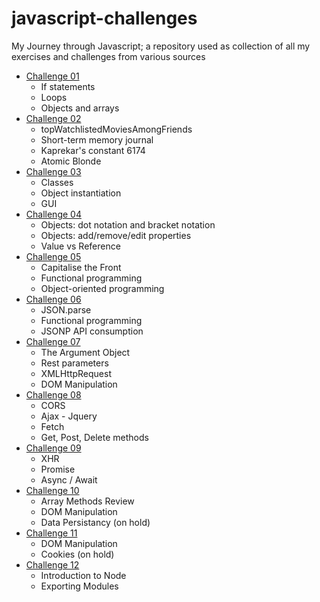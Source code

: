 # javascript-challenges

My Journey through Javascript; a repository used as collection of all my exercises and challenges from various sources

* [Challenge 01](./challenge_01)
  * If statements
  * Loops
  * Objects and arrays
* [Challenge 02](./challenge_02)
  * topWatchlistedMoviesAmongFriends
  * Short-term memory journal
  * Kaprekar's constant 6174
  * Atomic Blonde
* [Challenge 03](./challenge_03)
  * Classes
  * Object instantiation
  * GUI
* [Challenge 04](./challenge_04)
  * Objects: dot notation and bracket notation
  * Objects: add/remove/edit properties
  * Value vs Reference
* [Challenge 05](./challenge_05)
  * Capitalise the Front
  * Functional programming
  * Object-oriented programming
* [Challenge 06](./challenge_06)
  * JSON.parse
  * Functional programming
  * JSONP API consumption
* [Challenge 07](./challenge_07)
  * The Argument Object
  * Rest parameters
  * XMLHttpRequest
  * DOM Manipulation
* [Challenge 08](./challenge_08)
  * CORS
  * Ajax - Jquery
  * Fetch
  * Get, Post, Delete methods
* [Challenge 09](./challenge_09)
  * XHR
  * Promise
  * Async / Await
* [Challenge 10](./challenge_10)
  * Array Methods Review
  * DOM Manipulation
  * Data Persistancy (on hold)
* [Challenge 11](./challenge_11)
  * DOM Manipulation
  * Cookies (on hold)
* [Challenge 12](./challenge_12)
  * Introduction to Node
  * Exporting Modules